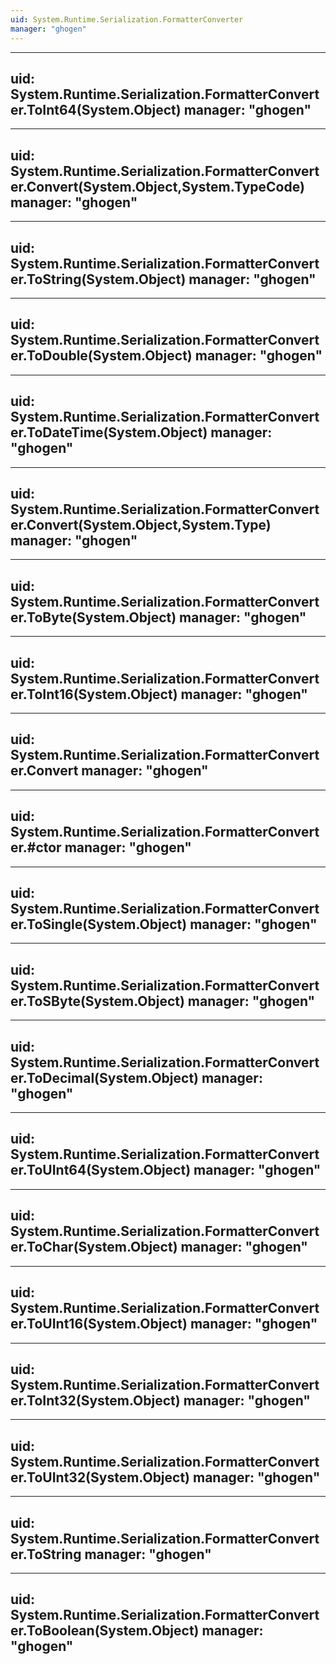 ```yaml
---
uid: System.Runtime.Serialization.FormatterConverter
manager: "ghogen"
---
```


---
uid: System.Runtime.Serialization.FormatterConverter.ToInt64(System.Object)
manager: "ghogen"
---

---
uid: System.Runtime.Serialization.FormatterConverter.Convert(System.Object,System.TypeCode)
manager: "ghogen"
---

---
uid: System.Runtime.Serialization.FormatterConverter.ToString(System.Object)
manager: "ghogen"
---

---
uid: System.Runtime.Serialization.FormatterConverter.ToDouble(System.Object)
manager: "ghogen"
---

---
uid: System.Runtime.Serialization.FormatterConverter.ToDateTime(System.Object)
manager: "ghogen"
---

---
uid: System.Runtime.Serialization.FormatterConverter.Convert(System.Object,System.Type)
manager: "ghogen"
---

---
uid: System.Runtime.Serialization.FormatterConverter.ToByte(System.Object)
manager: "ghogen"
---

---
uid: System.Runtime.Serialization.FormatterConverter.ToInt16(System.Object)
manager: "ghogen"
---

---
uid: System.Runtime.Serialization.FormatterConverter.Convert
manager: "ghogen"
---

---
uid: System.Runtime.Serialization.FormatterConverter.#ctor
manager: "ghogen"
---

---
uid: System.Runtime.Serialization.FormatterConverter.ToSingle(System.Object)
manager: "ghogen"
---

---
uid: System.Runtime.Serialization.FormatterConverter.ToSByte(System.Object)
manager: "ghogen"
---

---
uid: System.Runtime.Serialization.FormatterConverter.ToDecimal(System.Object)
manager: "ghogen"
---

---
uid: System.Runtime.Serialization.FormatterConverter.ToUInt64(System.Object)
manager: "ghogen"
---

---
uid: System.Runtime.Serialization.FormatterConverter.ToChar(System.Object)
manager: "ghogen"
---

---
uid: System.Runtime.Serialization.FormatterConverter.ToUInt16(System.Object)
manager: "ghogen"
---

---
uid: System.Runtime.Serialization.FormatterConverter.ToInt32(System.Object)
manager: "ghogen"
---

---
uid: System.Runtime.Serialization.FormatterConverter.ToUInt32(System.Object)
manager: "ghogen"
---

---
uid: System.Runtime.Serialization.FormatterConverter.ToString
manager: "ghogen"
---

---
uid: System.Runtime.Serialization.FormatterConverter.ToBoolean(System.Object)
manager: "ghogen"
---
